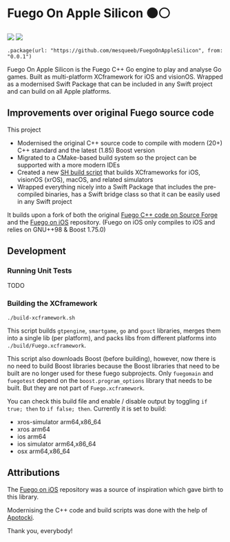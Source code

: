 # Fuego On Apple Silicon ⚫️⚪️

[![](https://img.shields.io/endpoint?url=https%3A%2F%2Fswiftpackageindex.com%2Fapi%2Fpackages%2Fmesqueeb%2FFuegoOnAppleSilicon%2Fbadge%3Ftype%3Dswift-versions)](https://swiftpackageindex.com/mesqueeb/FuegoOnAppleSilicon)
[![](https://img.shields.io/endpoint?url=https%3A%2F%2Fswiftpackageindex.com%2Fapi%2Fpackages%2Fmesqueeb%2FFuegoOnAppleSilicon%2Fbadge%3Ftype%3Dplatforms)](https://swiftpackageindex.com/mesqueeb/FuegoOnAppleSilicon)

```
.package(url: "https://github.com/mesqueeb/FuegoOnAppleSilicon", from: "0.0.1")
```

Fuego On Apple Silicon is the Fuego C++ Go engine to play and analyse Go games. Built as multi-platform XCframework for iOS and visionOS. Wrapped as a modernised Swift Package that can be included in any Swift project and can build on all Apple platforms.

## Improvements over original Fuego source code

This project
- Modernised the original C++ source code to compile with modern (20+) C++ standard and the latest (1.85) Boost version
- Migrated to a CMake-based build system so the project can be supported with a more modern IDEs
- Created a new [SH build script](./build-xcframework.sh) that builds XCframeworks for iOS, visionOS (xrOS), macOS, and related simulators
- Wrapped everything nicely into a Swift Package that includes the pre-compiled binaries, has a Swift bridge class so that it can be easily used in any Swift project

It builds upon a fork of both the original [Fuego C++ code on Source Forge](http://fuego.sourceforge.net/) and the [Fuego on iOS](https://github.com/herzbube/fuego-on-ios) repository. (Fuego on iOS only compiles to iOS and relies on GNU++98 & Boost 1.75.0)

## Development

### Running Unit Tests

TODO

### Building the XCframework

```
./build-xcframework.sh
```

This script builds `gtpengine`, `smartgame`, `go` and `gouct` libraries, merges them into a single lib (per platform), and packs libs from different platforms into `./build/Fuego.xcframework`.

This script also downloads Boost (before building), however, now there is no need to build Boost libraries because the Boost libraries that need to be built are no longer used for these fuego subprojects. Only `fuegomain` and `fuegotest` depend on the `boost.program_options` library that needs to be built. But they are not part of `Fuego.xcframework`.

You can check this build file and enable / disable output by toggling `if true; then` to `if false; then`. Currently it is set to build:

- xros-simulator arm64,x86_64
- xros arm64
- ios arm64
- ios simulator arm64,x86_64
- osx arm64,x86_64

## Attributions

The [Fuego on iOS](https://github.com/herzbube/fuego-on-ios) repository was a source of inspiration which gave birth to this library.

Modernising the C++ code and build scripts was done with the help of [Apotocki](https://github.com/apotocki).

Thank you, everybody!
